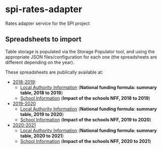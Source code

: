 # spi-rates-adapter
Rates adapter service for the SPI project
 
## Spreadsheets to import
Table storage is populated via the Storage Populator tool, and using the appropriate JSON files/configuration for each one (the spreadsheets are different depending on the year).

These spreadsheets are publically available at:

* [2018-2019](https://www.gov.uk/government/publications/national-funding-formula-tables-for-schools-and-high-needs):
  * [Local Authority Information](https://assets.publishing.service.gov.uk/government/uploads/system/uploads/attachment_data/file/732008/NFF_Summary_Table.xlsx) (**National funding formula: summary table, 2018 to 2019**)
  * [School Information](https://assets.publishing.service.gov.uk/government/uploads/system/uploads/attachment_data/file/732007/Impact_of_the_schools_NFF.xlsx) (**Impact of the schools NFF, 2018 to 2019**)
* [2019-2020](https://www.gov.uk/government/publications/national-funding-formula-tables-for-schools-and-high-needs-2019-to-2020)
  * [Local Authority Information](https://assets.publishing.service.gov.uk/government/uploads/system/uploads/attachment_data/file/729237/201920_NFF_Summary_Table_TABLE.xlsx) (**National funding formula: summary table, 2019 to 2020**)
  * [School Information](https://assets.publishing.service.gov.uk/government/uploads/system/uploads/attachment_data/file/729238/Impact_of_the_schools_NFF_2019-20.xlsx) (**Impact of the schools NFF, 2019 to 2020**)
* [2020-2021](https://www.gov.uk/government/publications/national-funding-formula-tables-for-schools-and-high-needs-2020-to-2021)
  * [Local Authority Information](https://assets.publishing.service.gov.uk/government/uploads/system/uploads/attachment_data/file/838446/2020-21_NFF_SummaryTable.xlsx) (**National funding formula: summary table, 2020 to 2021**)
  * [School Information](https://assets.publishing.service.gov.uk/government/uploads/system/uploads/attachment_data/file/870597/Impact_of_the_schools_NFF_2020-21_updatedFeb2020.xlsx) (**Impact of the schools NFF, 2020 to 2021**)
